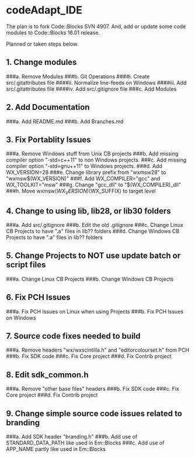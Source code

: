 # codeAdapt_IDE

The plan is to fork Code::Blocks SVN 4907.
And, add or update some code modules to Code::Blocks 16.01 release.

Planned or taken steps below.

## 1. Change modules
###a. Remove Modules
###b. Git Operations
####i.   Create src/.gitattributes file
####ii.  Normalize line-feeds on Windows
####iii. Add src/.gitattributes file
####iv.  Add src/.gitignore file
###c. Add Modules

## 2. Add Documentation
###a. Add README.md
###b. Add Branches.md

## 3. Fix Portablity Issues
###a. Remove Windows stuff from Unix CB projects
###b. Add missing compiler option "-std=c++11" to non Windows projects.
###c. Add missing compiler option "-std=gnu++11" to Windows projects.
###d. Add WX_VERSION=28
###e. Change library prefix from "wxmsw28" to "wxmsw$(WX_VERSION)"
###f. Add WX_COMPILER="gcc" and WX_TOOLKIT="msw"
###g. Change "gcc_dll" to "$(WX_COMPILER)_dll"
###h. Move wxmsw$(WX_VERSION)$(WX_SUFFIX) to target level

## 4. Change to using lib, lib28, or lib30 folders
###a. Add src/.gitignore
###b. Edit the old .gitignore
###c. Change Linux CB Projects to have ".a" files in lib?? folders
###d. Change Windows CB Projects to have ".a" files in lib?? folders

## 5. Change Projects to NOT use update batch or script files
###a. Change Linux CB Projects
###b. Change Windows CB Projects

## 6. Fix PCH Issues
###a. Fix PCH Issues on Linux when using Projects
###b. Fix PCH Issues on Windows

## 7. Source code fixes needed to build
###a. Remove headers "wx/wxscintilla.h" and "editorcolourset.h" from PCH
###b. Fix SDK code
###c. Fix Core project
###d. Fix Contrib project

## 8. Edit sdk_common.h
###a. Remove "other base files" headers
###b. Fix SDK code
###c. Fix Core project
###d. Fix Contrib project

## 9. Change simple source code issues related to branding
###a. Add SDK header "branding.h"
###b. Add use of STANDARD_DATA_PATH like used in Em::Blocks
###c. Add use of APP_NAME partly like used in Em::Blocks
